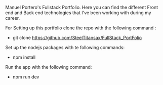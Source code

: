 Manuel Portero's Fullstack Portfolio. Here you can find the different Front end and Back end technologies that I've been working with during my career.

For Setting up this portfolio clone the repo with the following command : 

  - git clone https://github.com/SteelTitansax/FullStack_PortFolio

Set up the nodejs packages with te following commands:

  - npm install 

Run the app with the following command:

  - npm run dev
